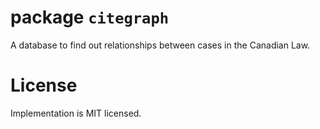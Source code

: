 # package `citegraph`

A database to find out relationships between cases in the Canadian
Law.

# License

Implementation is MIT licensed.
